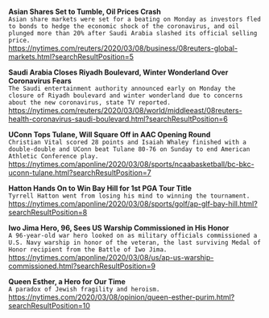 **Asian Shares Set to Tumble, Oil Prices Crash**\
`Asian share markets were set for a beating on Monday as investors fled to bonds to hedge the economic shock of the coronavirus, and oil plunged more than 20% after Saudi Arabia slashed its official selling price.`\
https://nytimes.com/reuters/2020/03/08/business/08reuters-global-markets.html?searchResultPosition=5

**Saudi Arabia Closes Riyadh Boulevard, Winter Wonderland Over Coronavirus Fears**\
`The Saudi entertainment authority announced early on Monday the closure of Riyadh boulevard and winter wonderland due to concerns about the new coronavirus, state TV reported.`\
https://nytimes.com/reuters/2020/03/08/world/middleeast/08reuters-health-coronavirus-saudi-boulevard.html?searchResultPosition=6

**UConn Tops Tulane, Will Square Off in AAC Opening Round**\
`Christian Vital scored 28 points and Isaiah Whaley finished with a double-double and UConn beat Tulane 80-76 on Sunday to end American Athletic Conference play.`\
https://nytimes.com/aponline/2020/03/08/sports/ncaabasketball/bc-bkc-uconn-tulane.html?searchResultPosition=7

**Hatton Hands On to Win Bay Hill for 1st PGA Tour Title**\
`Tyrrell Hatton went from losing his mind to winning the tournament.`\
https://nytimes.com/aponline/2020/03/08/sports/golf/ap-glf-bay-hill.html?searchResultPosition=8

**Iwo Jima Hero, 96, Sees US Warship Commissioned in His Honor**\
`A 96-year-old war hero looked on as military officials commissioned a U.S. Navy warship in honor of the veteran, the last surviving Medal of Honor recipient from the Battle of Iwo Jima. `\
https://nytimes.com/aponline/2020/03/08/us/ap-us-warship-commissioned.html?searchResultPosition=9

**Queen Esther, a Hero for Our Time**\
`A paradox of Jewish fragility and heroism.`\
https://nytimes.com/2020/03/08/opinion/queen-esther-purim.html?searchResultPosition=10

